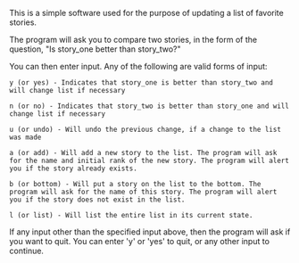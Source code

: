 This is a simple software used for the purpose of updating a list of favorite stories.

The program will ask you to compare two stories, in the form of the question, "Is story_one better than story_two?"

You can then enter input. Any of the following are valid forms of input:
    
    y (or yes) - Indicates that story_one is better than story_two and will change list if necessary
    
    n (or no) - Indicates that story_two is better than story_one and will change list if necessary
    
    u (or undo) - Will undo the previous change, if a change to the list was made
    
    a (or add) - Will add a new story to the list. The program will ask for the name and initial rank of the new story. The program will alert you if the story already exists.
    
    b (or bottom) - Will put a story on the list to the bottom. The program will ask for the name of this story. The program will alert you if the story does not exist in the list.
    
    l (or list) - Will list the entire list in its current state.

If any input other than the specified input above, then the program will ask if you want to quit. You can enter 'y' or 'yes' to quit, or any other input to continue.
